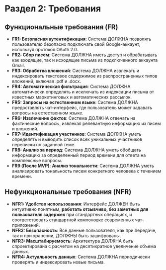 # **Раздел 2: Требования**

## **Функциональные требования (FR)**

* **FR1: Безопасная аутентификация**: Система ДОЛЖНА позволять пользователю безопасно подключать свой Google-аккаунт, используя протокол OAuth 2.0.  
* **FR2: Сбор писем**: Система ДОЛЖНА иметь доступ и обрабатывать как входящие, так и исходящие письма из подключенного аккаунта Gmail.  
* **FR3: Обработка вложений**: Система ДОЛЖНА извлекать и индексировать текстовое содержимое из распространенных типов вложений, включая .pdf и .docx.  
* **FR4: Автоматическая фильтрация**: Система ДОЛЖНА автоматически определять и исключать из индексации письма от известных маркетинговых и автоматических рассылок.  
* **FR5: Запросы на естественном языке**: Система ДОЛЖНА предоставлять чат-интерфейс, где пользователь может задавать вопросы на естественном языке.  
* **FR6: Извлечение фактов**: Система ДОЛЖНА отвечать на фактические вопросы, извлекая релевантную информацию из писем и вложений.  
* **FR7: Идентификация участников**: Система ДОЛЖНА уметь определять и выводить список всех уникальных участников переписки по заданной теме.  
* **FR8: Анализ за период**: Система ДОЛЖНА уметь обобщать информацию за определенный период времени для ответа на комплексные вопросы.  
* **FR9 (После MVP)**: **Анализ тональности**: Система ДОЛЖНА уметь анализировать тональность писем конкретного человека с течением времени.

## **Нефункциональные требования (NFR)**

* **NFR1: Удобство использования**: Интерфейс ДОЛЖЕН быть интуитивно понятным, **работать отзывчиво, без заметных для пользователя задержек** при стандартных операциях, и соответствовать стандартной компоновке современных чат-приложений.  
* **NFR2: Безопасность**: Все данные пользователя, как при передаче, так и при хранении, ДОЛЖНЫ быть зашифрованы.  
* **NFR3: Масштабируемость**: Архитектура ДОЛЖНА быть спроектирована с расчетом на десятикратное увеличение объема данных.  
* **NFR4: Актуальность данных**: Система ДОЛЖНА периодически проверять и индексировать новые письма. 